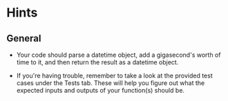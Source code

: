 # Hints

## General 
-  Your code should parse a datetime object, add a gigasecond's worth of time to it, and then return the result as a datetime object. 

- If you're having trouble, remember to take a look at the provided test cases under the Tests tab. These will help you figure out what the expected inputs and outputs of your function(s) should be.